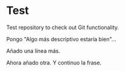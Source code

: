 # Test
Test repository to check out Git functionality.

Pongo "Algo más descriptivo estaría bien"...

Añado una línea más.

Ahora añado otra. Y continuo la frase.